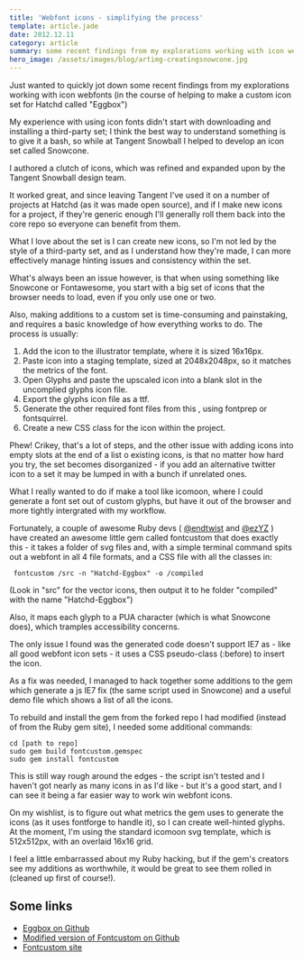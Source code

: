 ```yaml
---
title: 'Webfont icons - simplifying the process'
template: article.jade
date: 2012.12.11
category: article
summary: some recent findings from my explorations working with icon webfonts, in the course of building a custom icon set for Hatchd
hero_image: /assets/images/blog/artimg-creatingsnowcone.jpg
---
```

Just wanted to quickly jot down some recent findings from my explorations working with icon webfonts (in the course of helping to make a custom icon set for Hatchd called "Eggbox")

My experience with using icon fonts didn't start with downloading and installing a third-party set; I think the best way to understand something is to give it a bash, so while at Tangent Snowball I helped to develop an icon set called Snowcone.

I authored a clutch of icons, which was refined and expanded upon by the Tangent Snowball design team.

It worked great, and since leaving Tangent I've used it on a number of projects at Hatchd (as it was made open source), and if I make new icons for a project, if they're generic enough I'll generally roll them back into the core repo so everyone can benefit from them.

What I love about the set is I can create new icons, so I'm not led by the style of a third-party set, and as I understand how they're made, I can more effectively manage hinting issues and consistency within the set.

What's always been an issue however, is that when using something like Snowcone or Fontawesome, you start with a big set of icons that the browser needs to load, even if you only use one or two.

Also, making additions to a custom set is time-consuming and painstaking, and requires a basic knowledge of how everything works to do. The process is usually:

1. Add the icon to the illustrator template, where it is sized 16x16px.
2. Paste icon into a staging template, sized at 2048x2048px, so it matches the metrics of the font.
3. Open Glyphs and paste the upscaled icon into a blank slot in the uncomplied glyphs icon file.
4. Export the glyphs icon file as a ttf.
5. Generate the other required font files from this , using fontprep or fontsquirrel.
6. Create a new CSS class for the icon within the project.

Phew! Crikey, that's a lot of steps, and the other issue with adding icons into empty slots at the end of a list o existing icons, is that no matter how hard you try, the set becomes disorganized - if you add an alternative twitter icon to a set it may be lumped in with a bunch if unrelated ones.

What I really wanted to do if make a tool like icomoon, where I could generate a font set out of custom glyphs, but have it out of the browser and more tightly intergrated with my workflow.

Fortunately, a couple of awesome Ruby devs ( [@endtwist](http://twitter.com/endtwist) and [@ezYZ](http://twitter.com/exYZ) ) have created an awesome little gem called fontcustom that does exactly this - it takes a folder of svg files and, with a simple terminal command spits out a webfont in all 4 file formats, and a CSS file with all the classes in:

	 fontcustom /src -n "Hatchd-Eggbox" -o /compiled

(Look in "src" for the vector icons, then output it to he folder "compiled" with the name "Hatchd-Eggbox")

Also, it maps each glyph to a PUA character (which is what Snowcone does), which tramples accessibility concerns.

The only issue I found was the generated code doesn't support IE7 as - like all good webfont icon sets - it uses a CSS pseudo-class (:before) to insert the icon.

As a fix was needed, I managed to hack together some additions to the gem which generate a js IE7 fix (the same script used in Snowcone) and a useful demo file which shows a list of all the icons.

To rebuild and install the gem from the forked repo I had modified (instead of from the Ruby gem site), I needed some additional commands:

	cd [path to repo]
	sudo gem build fontcustom.gemspec
	sudo gem install fontcustom

This is still way rough around the edges - the script isn't tested and I haven't got nearly as many icons in as I'd like - but it's a good start, and I can see it being a far easier way to work win webfont icons.

On my wishlist, is to figure out what metrics the gem uses to generate the icons (as it uses fontforge to handle it), so I can create well-hinted glyphs. At the moment, I'm using the standard icomoon svg template, which is 512x512px, with an overlaid 16x16 grid.

I feel a little embarrassed about my Ruby hacking, but if the gem's creators see my additions as worthwhile, it would be great to see them rolled in (cleaned up first of course!).

## Some links

- [Eggbox on Github](https://github.com/hatchddigital/eggbox)
- [Modified version of Fontcustom on Github](https://github.com/hatchddigital/fontcustom)
- [Fontcustom site](http://fontcustom.com/)

